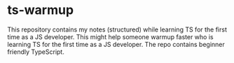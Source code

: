 # ts-warmup

This repository contains my notes (structured) while learning TS for the first time as a JS developer. This might help someone warmup faster who is learning TS for the first time as a JS developer. The repo contains beginner friendly TypeScript.
